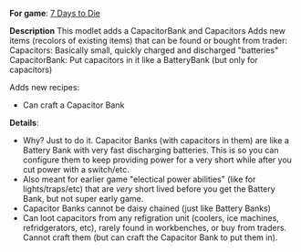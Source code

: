 **For game**: [7 Days to Die](https://7daystodie.com)

**Description**
This modlet adds a CapacitorBank and Capacitors
Adds new items (recolors of existing items) that can be found or bought from trader:
  Capacitors: Basically small, quickly charged and discharged "batteries"
  CapacitorBank: Put capacitors in it like a BatteryBank (but only for capacitors)

Adds new recipes:
  - Can craft a Capacitor Bank

**Details**:
- Why? Just to do it.  Capacitor Banks (with capacitors in them) are like a Battery Bank with very fast discharging batteries.  This is so you can configure them to keep providing power for a very short while after you cut power with a switch/etc.
- Also meant for earlier game "electical power abilities" (like for lights/traps/etc) that are *very* short lived before you get the Battery Bank, but not super early game.
- Capacitor Banks cannot be daisy chained (just like Battery Banks)
- Can loot capacitors from any refigration unit (coolers, ice machines, refridgerators, etc), rarely found in workbenches, or buy from traders.  Cannot craft them (but can craft the Capacitor Bank to put them in).
